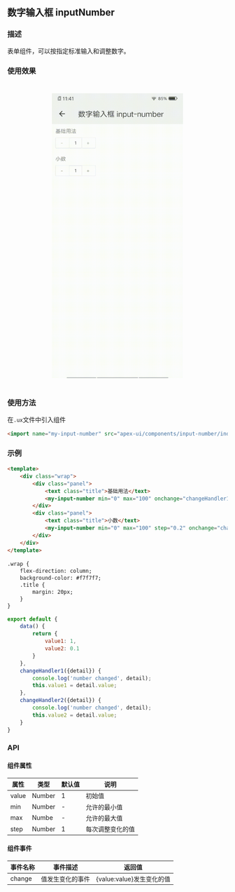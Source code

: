## 数字输入框 inputNumber

### 描述

表单组件，可以按指定标准输入和调整数字。

### 使用效果

<div style="text-align: center;margin: 40px;"><img src="../assets/inputnumber.gif" style="width:300px" /></div>

### 使用方法

在`.ux`文件中引入组件

```html
<import name="my-input-number" src="apex-ui/components/input-number/index"></import>
```

### 示例

```html
<template>
    <div class="wrap">
        <div class="panel">
            <text class="title">基础用法</text>
            <my-input-number min="0" max="100" onchange="changeHandler1"></my-input-number>
        </div>
        <div class="panel">
            <text class="title">小数</text>
            <my-input-number min="0" max="100" step="0.2" onchange="changeHandler2"></my-input-number>
        </div>
    </div>
</template>
```

```less
.wrap {
    flex-direction: column;
    background-color: #f7f7f7;
    .title {
        margin: 20px;
    }
}
```

```javascript
export default {
    data() {
        return {
            value1: 1,
            value2: 0.1
        }
    },
    changeHandler1({detail}) {
        console.log('number changed', detail);
        this.value1 = detail.value;
    },
    changeHandler2({detail}) {
        console.log('number changed', detail);
        this.value2 = detail.value;
    }
}
```

### API

#### 组件属性

| 属性  | 类型   | 默认值 | 说明             |
| ----- | ------ | ------ | ---------------- |
| value | Number | 1      | 初始值           |
| min   | Number | -      | 允许的最小值     |
| max   | Numbe  | -      | 允许的最大值     |
| step  | Number | 1      | 每次调整变化的值 |

#### 组件事件

| 事件名称 | 事件描述         | 返回值                    |
| -------- | ---------------- | ------------------------- |
| change   | 值发生变化的事件 | {value:value}发生变化的值 |
